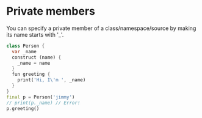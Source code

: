 # Private members

You can specify a private member of a class/namespace/source by making its name starts with '\_'.

```dart
class Person {
  var _name
  construct (name) {
    _name = name
  }
  fun greeting {
    print('Hi, I\'m ', _name)
  }
}
final p = Person('jimmy')
// print(p._name) // Error!
p.greeting()
```
